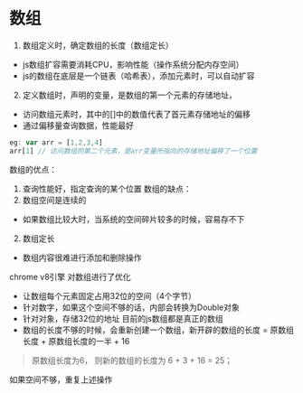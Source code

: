 # 数组
1. 数组定义时，确定数组的长度（数组定长）
 - js数组扩容需要消耗CPU，影响性能（操作系统分配内存空间）
 - js的数组在底层是一个链表（哈希表），添加元素时，可以自动扩容
2. 定义数组时，声明的变量，是数组的第一个元素的存储地址，
 - 访问数组元素时，其中的[]中的数值代表了首元素存储地址的偏移
 - 通过偏移量查询数据，性能最好
```js
eg: var arr = [1,2,3,4]
arr[1] // 访问数组的第二个元素，是arr变量所指向的存储地址偏移了一个位置
```
数组的优点：
1. 查询性能好，指定查询的某个位置
数组的缺点：
1. 数组空间是连续的
 - 如果数组比较大时，当系统的空间碎片较多的时候，容易存不下
2. 数组定长
 - 数组内容很难进行添加和删除操作

chrome v8引擎 对数组进行了优化
 - 让数组每个元素固定占用32位的空间（4个字节）
 - 针对数字，如果这个空间不够的话，内部会转换为Double对象
 - 针对对象，存储32位的地址
目前的js数组都是真正的数组
 - 数组的长度不够的时候，会重新创建一个数组，新开辟的数组的长度 = 原数组长度 + 原数组长度的一半 + 16
> 原数组长度为6， 则新的数组的长度为 6 + 3 + 16 = 25；

如果空间不够，重复上述操作
    </script>
</body>

</html>
